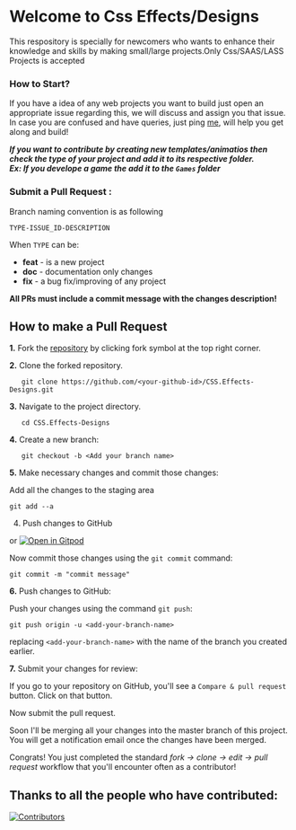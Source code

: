 # Welcome to Css Effects/Designs

This respository is specially for newcomers who wants to enhance their knowledge and skills by making small/large projects.Only Css/SAAS/LASS Projects is accepted


###  How to Start?
If you have a idea of any web projects you want to build just open an appropriate issue regarding this, we will discuss and assign you that issue. In case you are confused and have queries, just ping [me](https://www.linkedin.com/in/sulagna-dutta-roy-26421b201/), will help you get along and build!


***If you want to contribute by creating new templates/animatios then check the type of your project and add it to its respective folder.
<br>
Ex: If you develope a game the add it to the `Games` folder***

###  Submit a Pull Request :

Branch naming convention is as following

`TYPE-ISSUE_ID-DESCRIPTION`

When `TYPE` can be:

- **feat** - is a new project
- **doc** - documentation only changes
- **fix** - a bug fix/improving of any project

**All PRs must include a commit message with the changes description!**

## How to make a Pull Request

**1.** Fork the <a href="https://github.com/WeBeginners-Community/CSS.Effects-Designs.git">repository</a> by clicking fork symbol at the top right corner.

**2.** Clone the forked repository.
```
   git clone https://github.com/<your-github-id>/CSS.Effects-Designs.git
```

**3.** Navigate to the project directory.
```
   cd CSS.Effects-Designs
```

**4.** Create a new branch:
```
   git checkout -b <Add your branch name>
```

**5.** Make necessary changes and commit those changes:

Add all the changes to the staging area
```
git add --a
```


4. Push changes to GitHub 

or [![Open in Gitpod](https://gitpod.io/button/open-in-gitpod.svg)](https://webeginners-csseffectsd-prh1pv4vrnf.ws-us69.gitpod.io/)

Now commit those changes using the `git commit` command:


```
git commit -m "commit message"
```

**6.** Push changes to GitHub: 

Push your changes using the command `git push`:

```
git push origin -u <add-your-branch-name>
```

replacing `<add-your-branch-name>` with the name of the branch you created earlier.


**7.** Submit your changes for review: 

If you go to your repository on GitHub, you'll see a `Compare & pull request` button. Click on that button.

Now submit the pull request.

Soon I'll be merging all your changes into the master branch of this project. You will get a notification email once the changes have been merged.

Congrats! You just completed the standard _fork -> clone -> edit -> pull request_ workflow that you'll encounter often as a contributor!

## Thanks to all the people who have contributed:

[![Contributors](https://contrib.rocks/image?repo=WeBeginners-Community/CSS.Effects-Designs)](https://github.com/WeBeginners-Community/CSS.Effects-Designs/graphs/contributors)
